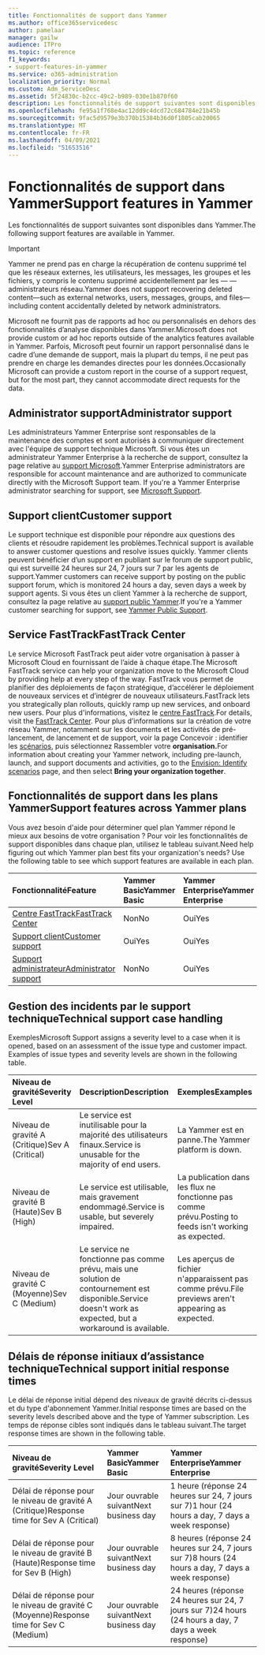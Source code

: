 ```yaml
---
title: Fonctionnalités de support dans Yammer
ms.author: office365servicedesc
author: pamelaar
manager: gailw
audience: ITPro
ms.topic: reference
f1_keywords:
- support-features-in-yammer
ms.service: o365-administration
localization_priority: Normal
ms.custom: Adm_ServiceDesc
ms.assetid: 5f24830c-b2cc-49c2-b989-030e1b870f60
description: Les fonctionnalités de support suivantes sont disponibles dans Yammer.
ms.openlocfilehash: fe95a1f768e4ac12dd9c4dcd72c684784e21b45b
ms.sourcegitcommit: 9fac5d9579e3b370b15384b36d0f1805cab20065
ms.translationtype: MT
ms.contentlocale: fr-FR
ms.lasthandoff: 04/09/2021
ms.locfileid: "51653516"
---
```

# <a name="support-features-in-yammer"></a><span data-ttu-id="f1cd1-103">Fonctionnalités de support dans Yammer</span><span class="sxs-lookup"><span data-stu-id="f1cd1-103">Support features in Yammer</span></span>

<span data-ttu-id="f1cd1-104">Les fonctionnalités de support suivantes sont disponibles dans Yammer.</span><span class="sxs-lookup"><span data-stu-id="f1cd1-104">The following support features are available in Yammer.</span></span>
  
> [!IMPORTANT]
> <span data-ttu-id="f1cd1-105">Yammer ne prend pas en charge la récupération de contenu supprimé tel que les réseaux externes, les utilisateurs, les messages, les groupes et les fichiers, y compris le contenu supprimé accidentellement par les &mdash; &mdash; administrateurs réseau.</span><span class="sxs-lookup"><span data-stu-id="f1cd1-105">Yammer does not support recovering deleted content&mdash;such as external networks, users, messages, groups, and files&mdash;including content accidentally deleted by network administrators.</span></span>
>
> <span data-ttu-id="f1cd1-106">Microsoft ne fournit pas de rapports ad hoc ou personnalisés en dehors des fonctionnalités d’analyse disponibles dans Yammer.</span><span class="sxs-lookup"><span data-stu-id="f1cd1-106">Microsoft does not provide custom or ad hoc reports outside of the analytics features available in Yammer.</span></span> <span data-ttu-id="f1cd1-107">Parfois, Microsoft peut fournir un rapport personnalisé dans le cadre d’une demande de support, mais la plupart du temps, il ne peut pas prendre en charge les demandes directes pour les données.</span><span class="sxs-lookup"><span data-stu-id="f1cd1-107">Occasionally Microsoft can provide a custom report in the course of a support request, but for the most part, they cannot accommodate direct requests for the data.</span></span>

## <a name="administrator-support"></a><span data-ttu-id="f1cd1-108">Administrator support</span><span class="sxs-lookup"><span data-stu-id="f1cd1-108">Administrator support</span></span>

<span data-ttu-id="f1cd1-p102">Les administrateurs Yammer Enterprise sont responsables de la maintenance des comptes et sont autorisés à communiquer directement avec l'équipe de support technique Microsoft. Si vous êtes un administrateur Yammer Enterprise à la recherche de support, consultez la page relative au [support Microsoft](https://go.microsoft.com/fwlink/p/?LinkId=330922).</span><span class="sxs-lookup"><span data-stu-id="f1cd1-p102">Yammer Enterprise administrators are responsible for account maintenance and are authorized to communicate directly with the Microsoft Support team. If you're a Yammer Enterprise administrator searching for support, see [Microsoft Support](https://go.microsoft.com/fwlink/p/?LinkId=330922).</span></span>

## <a name="customer-support"></a><span data-ttu-id="f1cd1-111">Support client</span><span class="sxs-lookup"><span data-stu-id="f1cd1-111">Customer support</span></span>

<span data-ttu-id="f1cd1-112">Le support technique est disponible pour répondre aux questions des clients et résoudre rapidement les problèmes.</span><span class="sxs-lookup"><span data-stu-id="f1cd1-112">Technical support is available to answer customer questions and resolve issues quickly.</span></span> <span data-ttu-id="f1cd1-113">Yammer clients peuvent bénéficier d’un support en publiant sur le forum de support public, qui est surveillé 24 heures sur 24, 7 jours sur 7 par les agents de support.</span><span class="sxs-lookup"><span data-stu-id="f1cd1-113">Yammer customers can receive support by posting on the public support forum, which is monitored 24 hours a day, seven days a week by support agents.</span></span> <span data-ttu-id="f1cd1-114">Si vous êtes un client Yammer à la recherche de support, consultez la page relative au [support public Yammer](https://go.microsoft.com/fwlink/p/?LinkId=330921).</span><span class="sxs-lookup"><span data-stu-id="f1cd1-114">If you're a Yammer customer searching for support, see [Yammer Public Support](https://go.microsoft.com/fwlink/p/?LinkId=330921).</span></span>
   
## <a name="fasttrack-center"></a><span data-ttu-id="f1cd1-115">Service FastTrack</span><span class="sxs-lookup"><span data-stu-id="f1cd1-115">FastTrack Center</span></span>

<span data-ttu-id="f1cd1-116">Le service Microsoft FastTrack peut aider votre organisation à passer à Microsoft Cloud en fournissant de l’aide à chaque étape.</span><span class="sxs-lookup"><span data-stu-id="f1cd1-116">The Microsoft FastTrack service can help your organization move to the Microsoft Cloud by providing help at every step of the way.</span></span> <span data-ttu-id="f1cd1-117">FastTrack vous permet de planifier des déploiements de façon stratégique, d’accélérer le déploiement de nouveaux services et d’intégrer de nouveaux utilisateurs.</span><span class="sxs-lookup"><span data-stu-id="f1cd1-117">FastTrack lets you strategically plan rollouts, quickly ramp up new services, and onboard new users.</span></span> <span data-ttu-id="f1cd1-118">Pour plus d'informations, visitez le [centre FastTrack](https://go.microsoft.com/fwlink/?LinkID=518597&amp;clcid=0x409).</span><span class="sxs-lookup"><span data-stu-id="f1cd1-118">For details, visit the [FastTrack Center](https://go.microsoft.com/fwlink/?LinkID=518597&amp;clcid=0x409).</span></span> <span data-ttu-id="f1cd1-119">Pour plus d’informations sur la création de votre réseau Yammer, notamment sur les documents et les activités de pré-lancement, de lancement et de support, voir la page Concevoir : identifier les [scénarios,](https://fasttrack.microsoft.com/office/envision/identify-scenarios) puis sélectionnez Rassembler votre **organisation.**</span><span class="sxs-lookup"><span data-stu-id="f1cd1-119">For information about creating your Yammer network, including pre-launch, launch, and support documents and activities, go to the [Envision: Identify scenarios](https://fasttrack.microsoft.com/office/envision/identify-scenarios) page, and then select **Bring your organization together**.</span></span>

## <a name="support-features-across-yammer-plans"></a><span data-ttu-id="f1cd1-120">Fonctionnalités de support dans les plans Yammer</span><span class="sxs-lookup"><span data-stu-id="f1cd1-120">Support features across Yammer plans</span></span>

<span data-ttu-id="f1cd1-p105">Vous avez besoin d'aide pour déterminer quel plan Yammer répond le mieux aux besoins de votre organisation ? Pour voir les fonctionnalités de support disponibles dans chaque plan, utilisez le tableau suivant.</span><span class="sxs-lookup"><span data-stu-id="f1cd1-p105">Need help figuring out which Yammer plan best fits your organization's needs? Use the following table to see which support features are available in each plan.</span></span>
  
|<span data-ttu-id="f1cd1-123">**Fonctionnalité**</span><span class="sxs-lookup"><span data-stu-id="f1cd1-123">**Feature**</span></span>|<span data-ttu-id="f1cd1-124">**Yammer Basic**</span><span class="sxs-lookup"><span data-stu-id="f1cd1-124">**Yammer Basic**</span></span>|<span data-ttu-id="f1cd1-125">**Yammer Enterprise**</span><span class="sxs-lookup"><span data-stu-id="f1cd1-125">**Yammer Enterprise**</span></span>|
|:-----|:-----|:-----|
|[<span data-ttu-id="f1cd1-126">Centre FastTrack</span><span class="sxs-lookup"><span data-stu-id="f1cd1-126">FastTrack Center</span></span>](https://go.microsoft.com/fwlink/?LinkID=518597&amp;clcid=0x409) <br/> |<span data-ttu-id="f1cd1-127">Non</span><span class="sxs-lookup"><span data-stu-id="f1cd1-127">No</span></span>  <br/> |<span data-ttu-id="f1cd1-128">Oui</span><span class="sxs-lookup"><span data-stu-id="f1cd1-128">Yes</span></span>  <br/> |
|[<span data-ttu-id="f1cd1-129">Support client</span><span class="sxs-lookup"><span data-stu-id="f1cd1-129">Customer support</span></span>](support-features-in-yammer.md#customer-support) <br/> |<span data-ttu-id="f1cd1-130">Oui</span><span class="sxs-lookup"><span data-stu-id="f1cd1-130">Yes</span></span>  <br/> |<span data-ttu-id="f1cd1-131">Oui</span><span class="sxs-lookup"><span data-stu-id="f1cd1-131">Yes</span></span>  <br/> |
|[<span data-ttu-id="f1cd1-132">Support administrateur</span><span class="sxs-lookup"><span data-stu-id="f1cd1-132">Administrator support</span></span>](support-features-in-yammer.md#administrator-support) <br/> |<span data-ttu-id="f1cd1-133">Non</span><span class="sxs-lookup"><span data-stu-id="f1cd1-133">No</span></span>  <br/> |<span data-ttu-id="f1cd1-134">Oui</span><span class="sxs-lookup"><span data-stu-id="f1cd1-134">Yes</span></span>  <br/> |
 
## <a name="technical-support-case-handling"></a><span data-ttu-id="f1cd1-135">Gestion des incidents par le support technique</span><span class="sxs-lookup"><span data-stu-id="f1cd1-135">Technical support case handling</span></span>

<span data-ttu-id="f1cd1-p106">Exemples</span><span class="sxs-lookup"><span data-stu-id="f1cd1-p106">Microsoft Support assigns a severity level to a case when it is opened, based on an assessment of the issue type and customer impact. Examples of issue types and severity levels are shown in the following table.</span></span> 
  
|<span data-ttu-id="f1cd1-138">**Niveau de gravité**</span><span class="sxs-lookup"><span data-stu-id="f1cd1-138">**Severity Level**</span></span>|<span data-ttu-id="f1cd1-139">**Description**</span><span class="sxs-lookup"><span data-stu-id="f1cd1-139">**Description**</span></span>|<span data-ttu-id="f1cd1-140">**Exemples**</span><span class="sxs-lookup"><span data-stu-id="f1cd1-140">**Examples**</span></span>|
|:-----|:-----|:-----|
|<span data-ttu-id="f1cd1-141">Niveau de gravité A (Critique)</span><span class="sxs-lookup"><span data-stu-id="f1cd1-141">Sev A (Critical)</span></span>  <br/> |<span data-ttu-id="f1cd1-142">Le service est inutilisable pour la majorité des utilisateurs finaux.</span><span class="sxs-lookup"><span data-stu-id="f1cd1-142">Service is unusable for the majority of end users.</span></span>  <br/> |<span data-ttu-id="f1cd1-143">La Yammer est en panne.</span><span class="sxs-lookup"><span data-stu-id="f1cd1-143">The Yammer platform is down.</span></span>  <br/> |
|<span data-ttu-id="f1cd1-144">Niveau de gravité B (Haute)</span><span class="sxs-lookup"><span data-stu-id="f1cd1-144">Sev B (High)</span></span>  <br/> |<span data-ttu-id="f1cd1-145">Le service est utilisable, mais gravement endommagé.</span><span class="sxs-lookup"><span data-stu-id="f1cd1-145">Service is usable, but severely impaired.</span></span>  <br/> |<span data-ttu-id="f1cd1-146">La publication dans les flux ne fonctionne pas comme prévu.</span><span class="sxs-lookup"><span data-stu-id="f1cd1-146">Posting to feeds isn't working as expected.</span></span>  <br/> |
|<span data-ttu-id="f1cd1-147">Niveau de gravité C (Moyenne)</span><span class="sxs-lookup"><span data-stu-id="f1cd1-147">Sev C (Medium)</span></span>  <br/> |<span data-ttu-id="f1cd1-148">Le service ne fonctionne pas comme prévu, mais une solution de contournement est disponible.</span><span class="sxs-lookup"><span data-stu-id="f1cd1-148">Service doesn't work as expected, but a workaround is available.</span></span>  <br/> |<span data-ttu-id="f1cd1-149">Les aperçus de fichier n'apparaissent pas comme prévu.</span><span class="sxs-lookup"><span data-stu-id="f1cd1-149">File previews aren't appearing as expected.</span></span>  <br/> |

## <a name="technical-support-initial-response-times"></a><span data-ttu-id="f1cd1-150">Délais de réponse initiaux d’assistance technique</span><span class="sxs-lookup"><span data-stu-id="f1cd1-150">Technical support initial response times</span></span>

<span data-ttu-id="f1cd1-151">Le délai de réponse initial dépend des niveaux de gravité décrits ci-dessus et du type d'abonnement Yammer.</span><span class="sxs-lookup"><span data-stu-id="f1cd1-151">Initial response times are based on the severity levels described above and the type of Yammer subscription.</span></span> <span data-ttu-id="f1cd1-152">Les temps de réponse cibles sont indiqués dans le tableau suivant.</span><span class="sxs-lookup"><span data-stu-id="f1cd1-152">The target response times are shown in the following table.</span></span>
  
|<span data-ttu-id="f1cd1-153">**Niveau de gravité**</span><span class="sxs-lookup"><span data-stu-id="f1cd1-153">**Severity Level**</span></span>|<span data-ttu-id="f1cd1-154">**Yammer Basic**</span><span class="sxs-lookup"><span data-stu-id="f1cd1-154">**Yammer Basic**</span></span>|<span data-ttu-id="f1cd1-155">**Yammer Enterprise**</span><span class="sxs-lookup"><span data-stu-id="f1cd1-155">**Yammer Enterprise**</span></span>|
|:-----|:-----|:-----|
|<span data-ttu-id="f1cd1-156">Délai de réponse pour le niveau de gravité A (Critique)</span><span class="sxs-lookup"><span data-stu-id="f1cd1-156">Response time for Sev A (Critical)</span></span>  <br/> |<span data-ttu-id="f1cd1-157">Jour ouvrable suivant</span><span class="sxs-lookup"><span data-stu-id="f1cd1-157">Next business day</span></span>  <br/> |<span data-ttu-id="f1cd1-158">1 heure (réponse 24 heures sur 24, 7 jours sur 7)</span><span class="sxs-lookup"><span data-stu-id="f1cd1-158">1 hour (24 hours a day, 7 days a week response)</span></span>  <br/> |
|<span data-ttu-id="f1cd1-159">Délai de réponse pour le niveau de gravité B (Haute)</span><span class="sxs-lookup"><span data-stu-id="f1cd1-159">Response time for Sev B (High)</span></span>  <br/> |<span data-ttu-id="f1cd1-160">Jour ouvrable suivant</span><span class="sxs-lookup"><span data-stu-id="f1cd1-160">Next business day</span></span>  <br/> |<span data-ttu-id="f1cd1-161">8 heures (réponse 24 heures sur 24, 7 jours sur 7)</span><span class="sxs-lookup"><span data-stu-id="f1cd1-161">8 hours (24 hours a day, 7 days a week response)</span></span>  <br/> |
|<span data-ttu-id="f1cd1-162">Délai de réponse pour le niveau de gravité C (Moyenne)</span><span class="sxs-lookup"><span data-stu-id="f1cd1-162">Response time for Sev C (Medium)</span></span>  <br/> |<span data-ttu-id="f1cd1-163">Jour ouvrable suivant</span><span class="sxs-lookup"><span data-stu-id="f1cd1-163">Next business day</span></span>  <br/> |<span data-ttu-id="f1cd1-164">24 heures (réponse 24 heures sur 24, 7 jours sur 7)</span><span class="sxs-lookup"><span data-stu-id="f1cd1-164">24 hours (24 hours a day, 7 days a week response)</span></span>  <br/> |
